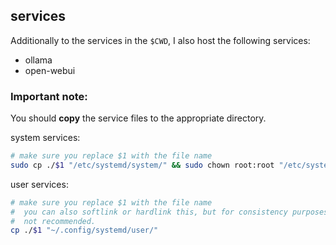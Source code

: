 ## services
Additionally to the services in the `$CWD`, I also host the following services:
- ollama
- open-webui

### Important note:
You should **copy** the service files to the appropriate directory.

system services:
```bash
# make sure you replace $1 with the file name
sudo cp ./$1 "/etc/systemd/system/" && sudo chown root:root "/etc/systemd/system/$1"
```
user services:
```bash
# make sure you replace $1 with the file name
#  you can also softlink or hardlink this, but for consistency purposes it is
#  not recommended.
cp ./$1 "~/.config/systemd/user/"
```

